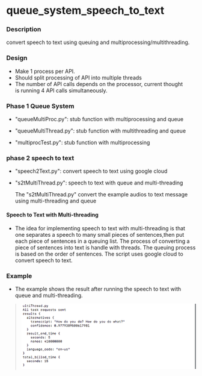 # queue_system_speech_to_text

### Description

convert speech to text using queuing and multiprocessing/multithreading.

### Design

- Make 1 process per API. <br />
- Should split processing of API into multiple threads <br />
- The number of API calls depends on the processor, current thought <br />
is running 4 API calls simultaneously. <br />

### Phase 1 Queue System

- "queueMultiProc.py": stub function with multiprocessing and queue

- "queueMultiThread.py": stub function with multithreading and queue

- "multiprocTest.py": stub function with multiprocessing

### phase 2 speech to text

- "speech2Text.py": convert speech to text using google cloud

- "s2tMultiThread.py": speech to text with queue and multi-threading
	
	The "s2tMultiThread.py" convert the example audios to text message using multi-threading and queue

#### Speech to Text with Multi-threading

- The idea for implementing speech to text with multi-threading is that one separates a speech 
to many small pieces of sentences,then put each piece of sentences in a queuing list. The process 
of converting a piece of sentences into text is handle with threads. The queuing process is based 
on the order of sentences. The script uses google cloud to convert speech to text.

### Example

- The example shows the result after running the speech to text with queue and multi-threading.
>![Screenshot](./images/s2tMultiThr.png)





